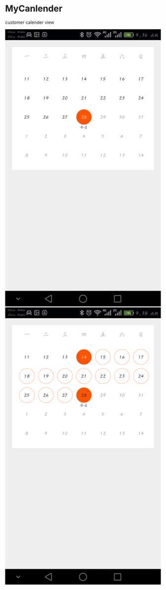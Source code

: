 # MyCanlender
customer calender view

![alt tag](https://raw.githubusercontent.com/fantasyRqg/MyCanlender/master/captures/device-2015-10-28-093653.png)
![alt tag](https://raw.githubusercontent.com/fantasyRqg/MyCanlender/master/captures/device-2015-10-28-093813.png)
